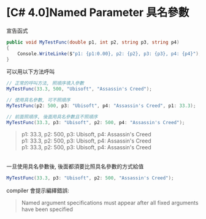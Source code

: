 # [C# 4.0]Named Parameter 具名參數

宣告函式
```csharp
public void MyTestFunc(double p1, int p2, string p3, string p4)
{
    Console.WriteLinke($"p1: {p1:0.00}, p2: {p2}, p3: {p3}, p4: {p4}");
}
```
可以用以下方法呼叫
```csharp
// 正常的呼叫方法, 照順序填入參數
MyTestFunc(33.3, 500, "Ubisoft", "Assassin's Creed");

// 使用具名參數, 可不照順序
MyTestFunc(p2: 500, p3: "Ubisoft", p4: "Assassin's Creed", p1: 33.3);

// 前面照順序, 後面用具名參數且不照順序
MyTestFunc(33.3, p3: "Ubisoft", p2: 500, p4: "Assassin's Creed");
```
>p1: 33.3, p2: 500, p3: Ubisoft, p4: Assassin's Creed
<br/>p1: 33.3, p2: 500, p3: Ubisoft, p4: Assassin's Creed
<br/>p1: 33.3, p2: 500, p3: Ubisoft, p4: Assassin's Creed

<br/>一旦使用具名參數後, 後面都須要比照具名參數的方式給值
```csharp
MyTestFunc(33.3, p3: "Ubisoft", p2: 500, "Assassin's Creed");
```
compiler 會提示編繹錯誤:
>Named argument specifications must appear after all fixed arguments have been specified